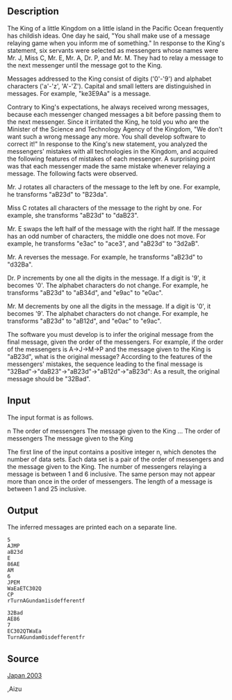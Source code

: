 <h2>Description</h2><p>The King of a little Kingdom on a little island in the Pacific Ocean frequently has childish ideas. One day he said, "You shall make use of a message relaying game when you inform me of something." In response to the King's statement, six servants were selected as messengers whose names were Mr. J, Miss C, Mr. E, Mr. A, Dr. P, and Mr. M. They had to relay a message to the next messenger until the message got to the King. 
</p>Messages addressed to the King consist of digits ('0'-'9') and alphabet characters ('a'-'z', 'A'-'Z'). Capital and small letters are distinguished in messages. For example, "ke3E9Aa" is a message.

Contrary to King's expectations, he always received wrong messages, because each messenger changed messages a bit before passing them to the next messenger. Since it irritated the King, he told you who are the Minister of the Science and Technology Agency of the Kingdom, "We don't want such a wrong message any more. You shall develop software to correct it!" In response to the King's new statement, you analyzed the messengers' mistakes with all technologies in the Kingdom, and acquired the following features of mistakes of each messenger. A surprising point was that each messenger made the same mistake whenever relaying a message. The following facts were observed.

Mr. J rotates all characters of the message to the left by one. For example, he transforms "aB23d" to "B23da".

Miss C rotates all characters of the message to the right by one. For example, she transforms "aB23d" to "daB23".

Mr. E swaps the left half of the message with the right half. If the message has an odd number of characters, the middle one does not move. For example, he transforms "e3ac" to "ace3", and "aB23d" to "3d2aB".

Mr. A reverses the message. For example, he transforms "aB23d" to "d32Ba".

Dr. P increments by one all the digits in the message. If a digit is '9', it becomes '0'. The alphabet characters do not change. For example, he transforms "aB23d" to "aB34d", and "e9ac" to "e0ac".

Mr. M decrements by one all the digits in the message. If a digit is '0', it becomes '9'. The alphabet characters do not change. For example, he transforms "aB23d" to "aB12d", and "e0ac" to "e9ac".

The software you must develop is to infer the original message from the final message, given the order of the messengers. For example, if the order of the messengers is A-&gt;J-&gt;M-&gt;P and the message given to the King is "aB23d", what is the original message? According to the features of the messengers' mistakes, the sequence leading to the final message is "32Bad"-&gt;"daB23"-&gt;"aB23d"-&gt;"aB12d"-&gt;"aB23d": As a result, the original message should be "32Bad".
<h2>Input</h2><p>The input format is as follows.
</p>
n
The order of messengers
The message given to the King
...
The order of messengers
The message given to the King

The first line of the input contains a positive integer n, which denotes the number of data sets. Each data set is a pair of the order of messengers and the message given to the King. The number of messengers relaying a message is between 1 and 6 inclusive. The same person may not appear more than once in the order of messengers. The length of a message is between 1 and 25 inclusive.
<h2>Output</h2><p>The inferred messages are printed each on a separate line.</p><pre><code class="language-input1">5
AJMP
aB23d
E
86AE
AM
6
JPEM
WaEaETC302Q
CP
rTurnAGundam1isdefferentf</code></pre><pre><code class="language-output1">32Bad
AE86
7
EC302QTWaEa
TurnAGundam0isdefferentfr
</code></pre><h2>Source</h2><a href="searchproblem?field=source&amp;key=Japan+2003">Japan 2003</a><p>,Aizu</p>